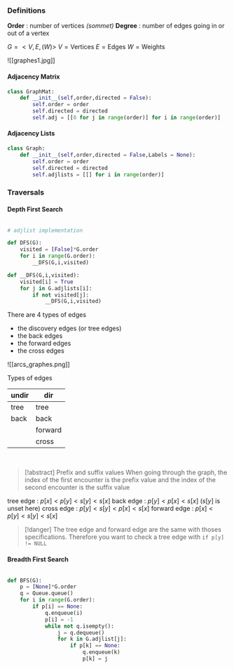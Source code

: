 

### Definitions

**Order** : number of vertices _(sommet)_
**Degree** : number of edges going in or out of a vertex

$G = <V,E,(W)>$
$V = \text{Vertices}$
$E = \text{Edges}$
$W = \text{Weights}$

![[graphes1.jpg]]

#### Adjacency Matrix

```python
class GraphMat:
	def __init__(self,order,directed = False):
		self.order = order
		self.directed = directed
		self.adj = [[0 for j in range(order)] for i in range(order)]
```

#### Adjacency Lists

```python
class Graph:
	def __init__(self,order,directed = False,Labels = None):
		self.order = order
		self.directed = directed
		self.adjlists = [[] for i in range(order)]
```

### Traversals

#### Depth First Search

```python

# adjlist implementation

def DFS(G):
	visited = [False]*G.order
	for i in range(G.order):
		__DFS(G,i,visited)

def __DFS(G,i,visited):
	visited[i] = True
	for j in G.adjlists[i]:
		if not visited[j]:
			__DFS(G,i,visited)

```

There are 4 types of edges

- the discovery edges (or tree edges)
- the back edges
- the forward edges
- the cross edges


![[arcs_graphes.png]]

Types of edges

| undir | dir |
| --- | --- |  
| tree | tree|
|back|back|
| | forward|
| | cross|

<br>

>[!abstract] Prefix and suffix values
>When going through the graph, the index of the first encounter is the prefix value and the index of the second encounter is the suffix value

tree edge : $p[x] < p[y] <s[y] < s[x]$
back edge : $p[y] < p[x] < s[x]$ ($s[y]$ is unset here)
cross edge : $p[y] < s[y] < p[x] < s[x]$
forward edge : $p[x] < p[y] <s[y] < s[x]$

>[!danger]
>The tree edge and forward edge are the same with thoses specifications. 
>Therefore you want to check a tree edge with `if p[y] != NULL`

#### Breadth First Search

```python

def BFS(G):
	p = [None]*G.order
	q = Queue.queue()
	for i in range(G.order):
		if p[i] == None:
			q.enqueue(i)
			p[i] = -1
			while not q.isempty():
				j = q.dequeue()
				for k in G.adjlist[j]:
					if p[k] == None:
						q.enqueue(k)
						p[k] = j

```